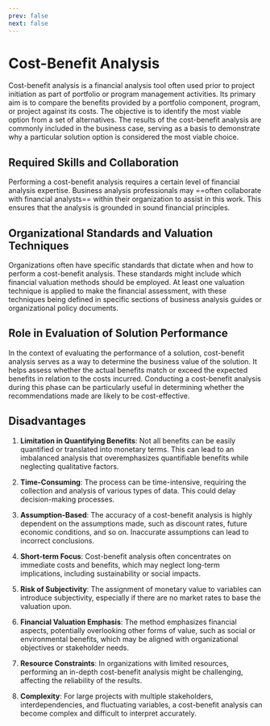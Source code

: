 ```yaml
---
prev: false
next: false
---
```


# Cost-Benefit Analysis

Cost-benefit analysis is a financial analysis tool often used prior to project initiation as part of portfolio or program management activities. Its primary aim is to compare the benefits provided by a portfolio component, program, or project against its costs. The objective is to identify the most viable option from a set of alternatives. The results of the cost-benefit analysis are commonly included in the business case, serving as a basis to demonstrate why a particular solution option is considered the most viable choice.

## Required Skills and Collaboration

Performing a cost-benefit analysis requires a certain level of financial analysis expertise. Business analysis professionals may ==often collaborate with financial analysts== within their organization to assist in this work. This ensures that the analysis is grounded in sound financial principles.

## Organizational Standards and Valuation Techniques

Organizations often have specific standards that dictate when and how to perform a cost-benefit analysis. These standards might include which financial valuation methods should be employed. At least one valuation technique is applied to make the financial assessment, with these techniques being defined in specific sections of business analysis guides or organizational policy documents.

## Role in Evaluation of Solution Performance

In the context of evaluating the performance of a solution, cost-benefit analysis serves as a way to determine the business value of the solution. It helps assess whether the actual benefits match or exceed the expected benefits in relation to the costs incurred. Conducting a cost-benefit analysis during this phase can be particularly useful in determining whether the recommendations made are likely to be cost-effective.

## Disadvantages

1. **Limitation in Quantifying Benefits**: Not all benefits can be easily quantified or translated into monetary terms. This can lead to an imbalanced analysis that overemphasizes quantifiable benefits while neglecting qualitative factors.

2. **Time-Consuming**: The process can be time-intensive, requiring the collection and analysis of various types of data. This could delay decision-making processes.

3. **Assumption-Based**: The accuracy of a cost-benefit analysis is highly dependent on the assumptions made, such as discount rates, future economic conditions, and so on. Inaccurate assumptions can lead to incorrect conclusions.

4. **Short-term Focus**: Cost-benefit analysis often concentrates on immediate costs and benefits, which may neglect long-term implications, including sustainability or social impacts.

5. **Risk of Subjectivity**: The assignment of monetary value to variables can introduce subjectivity, especially if there are no market rates to base the valuation upon.

6. **Financial Valuation Emphasis**: The method emphasizes financial aspects, potentially overlooking other forms of value, such as social or environmental benefits, which may be aligned with organizational objectives or stakeholder needs.

7. **Resource Constraints**: In organizations with limited resources, performing an in-depth cost-benefit analysis might be challenging, affecting the reliability of the results.

8. **Complexity**: For large projects with multiple stakeholders, interdependencies, and fluctuating variables, a cost-benefit analysis can become complex and difficult to interpret accurately.
